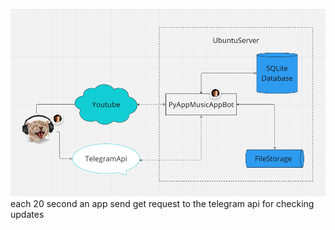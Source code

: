 ![block_diagram](.description/cat.png)
each 20 second an app send get request to the telegram api for checking updates
